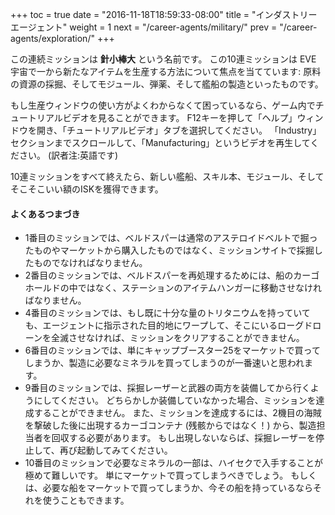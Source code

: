 +++ toc = true date = "2016-11-18T18:59:33-08:00" title = "インダストリーエージェント" weight = 1 next = "/career-agents/military/" prev = "/career-agents/exploration/" +++

この連続ミッションは **針小棒大** という名前です。 この10連ミッションは EVE 宇宙で一から新たなアイテムを生産する方法について焦点を当てています: 原料の資源の採掘、そしてモジュール、弾薬、そして艦船の製造といったものです。

もし生産ウィンドウの使い方がよくわからなくて困っているなら、ゲーム内でチュートリアルビデオを見ることができます。 F12キーを押して「ヘルプ」ウィンドウを開き、「チュートリアルビデオ」タブを選択してください。 「Industry」セクションまでスクロールして、「Manufacturing」というビデオを再生してください。 (訳者注:英語です)

10連ミッションをすべて終えたら、新しい艦船、スキル本、モジュール、そしてそこそこいい額のISKを獲得できます。

#### よくあるつまづき

- 1番目のミッションでは、ベルドスパーは通常のアステロイドベルトで掘ったものやマーケットから購入したものではなく、ミッションサイトで採掘したものでなければなりません。
- 2番目のミッションでは、ベルドスパーを再処理するためには、船のカーゴホールドの中ではなく、ステーションのアイテムハンガーに移動させなければなりません。
- 4番目のミッションでは、もし既に十分な量のトリタニウムを持っていても、エージェントに指示された目的地にワープして、そこにいるローグドローンを全滅させなければ、ミッションをクリアすることができません。
- 6番目のミッションでは、単にキャップブースター25をマーケットで買ってしまうか、製造に必要なミネラルを買ってしまうのが一番速いと思われます。
- 9番目のミッションでは、採掘レーザーと武器の両方を装備してから行くようにしてください。 どちらかしか装備していなかった場合、ミッションを達成することができません。 また、ミッションを達成するには、2機目の海賊を撃破した後に出現するカーゴコンテナ (残骸からではなく！) から、製造担当者を回収する必要があります。 もし出現しないならば、採掘レーザーを停止して、再び起動してみてください。
- 10番目のミッションで必要なミネラルの一部は、ハイセクで入手することが極めて難しいです。 単にマーケットで買ってしまうべきでしょう。 もしくは、必要な船をマーケットで買ってしまうか、今その船を持っているならそれを使うこともできます。